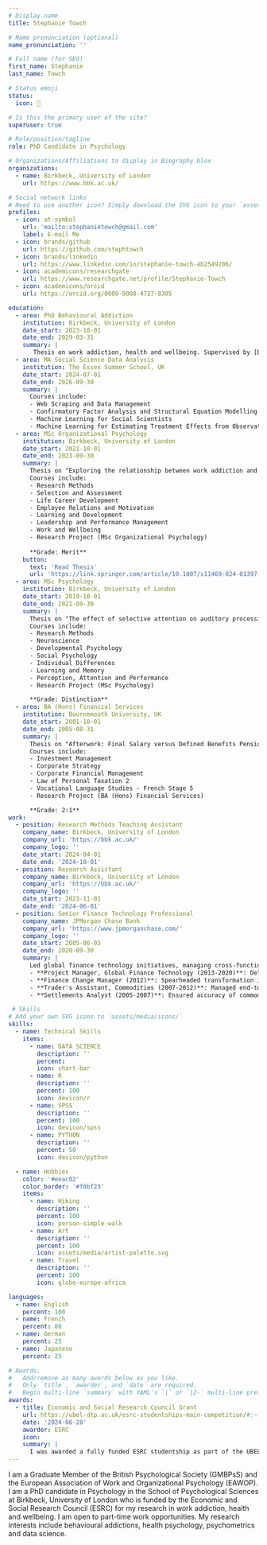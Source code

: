 ```yaml
---
# Display name
title: Stephanie Towch

# Name pronunciation (optional)
name_pronunciation: ''

# Full name (for SEO)
first_name: Stephanie
last_name: Towch

# Status emoji
status:
  icon: 💬

# Is this the primary user of the site?
superuser: true

# Role/position/tagline
role: PhD Candidate in Psychology

# Organizations/Affiliations to display in Biography blox
organizations:
  - name: Birkbeck, University of London
    url: https://www.bbk.ac.uk/

# Social network links
# Need to use another icon? Simply download the SVG icon to your `assets/media/icons/` folder.
profiles:
  - icon: at-symbol
    url: 'mailto:stephanietowch@gmail.com'
    label: E-mail Me
  - icon: brands/github
    url: https://github.com/stephtowch
  - icon: brands/linkedin
    url: https://www.linkedin.com/in/stephanie-towch-4b2549206/
  - icon: academicons/researchgate
    url: https://www.researchgate.net/profile/Stephanie-Towch
  - icon: academicons/orcid
    url: https://orcid.org/0009-0008-4727-8305

education:
  - area: PhD Behavioural Addiction
    institution: Birkbeck, University of London
    date_start: 2023-10-01
    date_end: 2029-03-31
    summary: |
       Thesis on work addiction, health and wellbeing. Supervised by [Dr. Halley M. Pontes](https://www.halleypontes.com/). Funded by the Economic and Social Research Council, UK.
  - area: MA Social Science Data Analysis
    institution: The Essex Summer School, UK
    date_start: 2024-07-01
    date_end: 2026-09-30
    summary: |
      Courses include:
      - Web Scraping and Data Management
      - Confirmatory Factor Analysis and Structural Equation Modelling
      - Machine Learning for Social Scientists
      - Machine Learning for Estimating Treatment Effects from Observational Data
  - area: MSc Organizational Psychology
    institution: Birkbeck, University of London
    date_start: 2021-10-01
    date_end: 2023-09-30
    summary: |
      Thesis on "Exploring the relationship between work addiction and burnout" was published in The International Journal of Mental Health and Addictions. Supervised by [Dr. Halley M. Pontes](https://www.halleypontes.com/). 
      Courses include:
      - Research Methods
      - Selection and Assessment
      - Life Career Development
      - Employee Relations and Motivation
      - Learning and Development
      - Leadership and Performance Management
      - Work and Wellbeing
      - Research Project (MSc Organizational Psychology)
  
      **Grade: Merit**
    button:
      text: 'Read Thesis'
      url: 'https://link.springer.com/article/10.1007/s11469-024-01397-8'
  - area: MSc Psychology
    institution: Birkbeck, University of London
    date_start: 2019-10-01
    date_end: 2021-09-30
    summary: |
      Thesis on "The effect of selective attention on auditory processing: Detection accuracy of task-relevant frequencies versus task-irrelevant sounds. Supervised by [Prof. Fred Dick](https://scholar.google.co.uk/citations?user=PQAis5EAAAAJ&hl=en). 
      Courses include:
      - Research Methods
      - Neuroscience
      - Developmental Psychology
      - Social Psychology
      - Individual Differences 
      - Learning and Memory
      - Perception, Attention and Performance
      - Research Project (MSc Psychology)

      **Grade: Distinction**
  - area: BA (Hons) Financial Services
    institution: Bournemouth University, UK
    date_start: 2001-10-01
    date_end: 2005-08-31
    summary: |
      Thesis on "Afterwork: Final Salary versus Defined Benefits Pension Scheme"
      Courses include:
      - Investment Management
      - Corporate Strategy
      - Corporate Financial Management
      - Law of Personal Taxation 2
      - Vocational Language Studies - French Stage 5
      - Research Project (BA (Hons) Financial Services)

      **Grade: 2:1**
work:
  - position: Research Methods Teaching Assistant
    company_name: Birkbeck, University of London
    company_url: 'https://bbk.ac.uk/'
    company_logo: ''
    date_start: 2024-04-01
    date_end: '2024-10-01'
  - position: Research Assistant 
    company_name: Birkbeck, University of London
    company_url: 'https://bbk.ac.uk/'
    company_logo: ''
    date_start: 2023-11-01
    date_end: '2024-06-01'
  - position: Senior Finance Technology Professional
    company_name: JPMorgan Chase Bank
    company_url: 'https://www.jpmorganchase.com/'
    company_logo: ''
    date_start: 2005-06-05
    date_end: 2020-09-30
    summary: |
      Led global finance technology initiatives, managing cross-functional teams of 25+ across 8 locations. Progressed through multiple roles with increasing responsibility:
      - **Project Manager, Global Finance Technology (2013-2020)**: Delivered critical finance and regulatory projects while managing timelines, budgets, and stakeholder relationships.
      - **Finance Change Manager (2012)**: Spearheaded transformation initiatives and conducted change impact assessments for finance teams. 
      - **Trader's Assistant, Commodities (2007-2012)**: Managed end-to-end trade lifecycle and led system migration projects.
      - **Settlements Analyst (2005-2007)**: Ensured accuracy of commodities transactions while developing industry expertise.

 # Skills
# Add your own SVG icons to `assets/media/icons/`
skills:
  - name: Technical Skills
    items:
      - name: DATA SCIENCE
        description: ''
        percent: 
        icon: chart-bar  
      - name: R
        description: ''
        percent: 100
        icon: devicon/r
      - name: SPSS
        description: ''
        percent: 100
        icon: devicon/spss
      - name: PYTHON
        description: ''
        percent: 50
        icon: devicon/python

  - name: Hobbies
    color: '#eeac02'
    color_border: '#f0bf23'
    items:
      - name: Hiking
        description: ''
        percent: 100
        icon: person-simple-walk
      - name: Art
        description: ''
        percent: 100
        icon: assets/media/artist-palette.svg
      - name: Travel
        description: ''
        percent: 100
        icon: globe-europe-africa

languages:
  - name: English
    percent: 100
  - name: French
    percent: 80
  - name: German
    percent: 25
  - name: Japanese
    percent: 25

# Awards.
#   Add/remove as many awards below as you like.
#   Only `title`, `awarder`, and `date` are required.
#   Begin multi-line `summary` with YAML's `|` or `|2-` multi-line prefix and indent 2 spaces below.
awards:
  - title: Economic and Social Research Council Grant
    url: https://ubel-dtp.ac.uk/esrc-studentships-main-competition/#:~:text=What's%20on%20offer,figure%20includes%20the%20London%20Allowance.
    date: '2024-06-28'
    awarder: ESRC
    icon: 
    summary: |
      I was awarded a fully funded ESRC studentship as part of the UBEL doctoral training program for my PhD in Psychology at Birkbeck, University of London to further my research in work addiction, health and wellbeing.
---
```


I am a Graduate Member of the British Psychological Society (GMBPsS) and the European Association of Work and Organizational Psychology (EAWOP). I am a PhD candidate in Psychology in the School of Psychological Sciences at Birkbeck, University of London who is funded by the Economic and Social Research Council (ESRC) for my research in work addiction, health and wellbeing. I am open to part-time work opportunities. My research interests include behavioural addictions, health psychology, psychometrics and data science.

